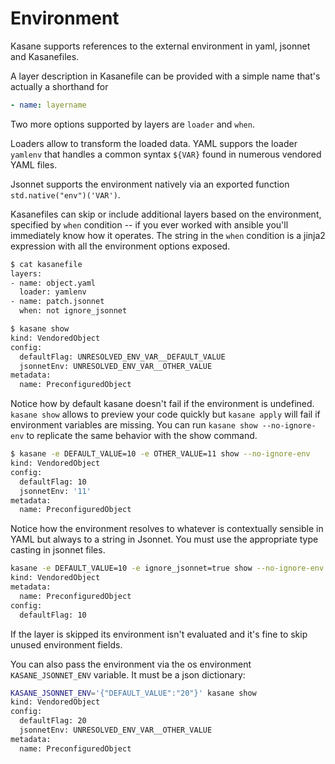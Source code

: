 # Environment

Kasane supports references to the external environment in yaml, jsonnet and Kasanefiles.

A layer description in Kasanefile can be provided with a simple name that's actually a shorthand for

```yaml
- name: layername
```

Two more options supported by layers are `loader` and `when`.

Loaders allow to transform the loaded data. YAML suppors the loader `yamlenv` that handles a common syntax `${VAR}` found in numerous vendored YAML files.

Jsonnet supports the environment natively via an exported function `std.native("env")('VAR')`.

Kasanefiles can skip or include additional layers based on the environment, specified by `when` condition -- if you ever worked with ansible you'll immediately know how it operates. The string in the `when` condition is a jinja2 expression with all the environment options exposed.

```bash
$ cat kasanefile
layers:
- name: object.yaml
  loader: yamlenv
- name: patch.jsonnet
  when: not ignore_jsonnet

$ kasane show
kind: VendoredObject
config:
  defaultFlag: UNRESOLVED_ENV_VAR__DEFAULT_VALUE
  jsonnetEnv: UNRESOLVED_ENV_VAR__OTHER_VALUE
metadata:
  name: PreconfiguredObject
```

Notice how by default kasane doesn't fail if the environment is undefined. `kasane show` allows to preview your code quickly but `kasane apply` will fail if environment variables are missing. You can run `kasane show --no-ignore-env` to replicate the same behavior with the show command.

```bash
$ kasane -e DEFAULT_VALUE=10 -e OTHER_VALUE=11 show --no-ignore-env
kind: VendoredObject
config:
  defaultFlag: 10
  jsonnetEnv: '11'
metadata:
  name: PreconfiguredObject
```

Notice how the environment resolves to whatever is contextually sensible in YAML but always to a string in Jsonnet. You must use the appropriate type casting in jsonnet files.

```bash
kasane -e DEFAULT_VALUE=10 -e ignore_jsonnet=true show --no-ignore-env
kind: VendoredObject
metadata:
  name: PreconfiguredObject
config:
  defaultFlag: 10
```

If the layer is skipped its environment isn't evaluated and it's fine to skip unused environment fields.

You can also pass the environment via the os environment `KASANE_JSONNET_ENV` variable. It must be a json dictionary:

```bash
KASANE_JSONNET_ENV='{"DEFAULT_VALUE":"20"}' kasane show
kind: VendoredObject
config:
  defaultFlag: 20
  jsonnetEnv: UNRESOLVED_ENV_VAR__OTHER_VALUE
metadata:
  name: PreconfiguredObject
```
